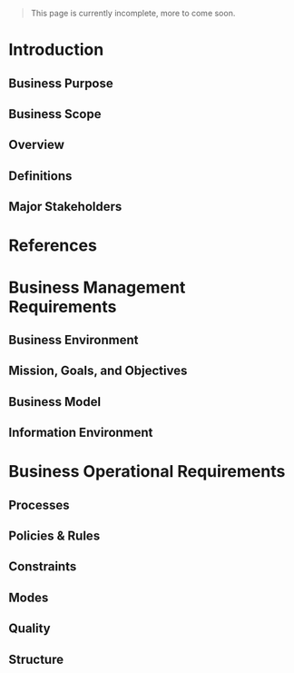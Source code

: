 > This page is currently incomplete, more to come soon.

# Introduction

## Business Purpose

## Business Scope

## Overview

## Definitions

## Major Stakeholders



# References



# Business Management Requirements

## Business Environment

## Mission, Goals, and Objectives

## Business Model

## Information Environment



# Business Operational Requirements

## Processes

## Policies & Rules

## Constraints

## Modes

## Quality

## Structure
